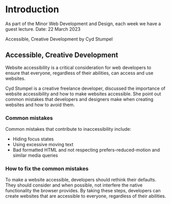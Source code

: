 # Introduction
As part of the Minor Web Development and Design, each week we have a guest lecture.
Date: 22 March 2023

Accessible, Creative Development by Cyd Stumpel

## Accessible, Creative Development
Website accessibility is a critical consideration for web developers to ensure that everyone, regardless of their abilities, can access and use websites. 

Cyd Stumpel is a creative freelance developer, discussed the importance of website accessibility and how to make websites accessible. 
She point out common mistakes that developers and designers make when creating websites and how to avoid them.

### Common mistakes
Common mistakes that contribute to inaccessibility include:
- Hiding focus states
- Using excessive moving text
- Bad formatted HTML and not respecting prefers-reduced-motion and similar media queries

### How to fix the common mistakes
To make a website accessible, developers should rethink their defaults. 
They should consider and when possible, not interfere the native functionality the browser provides. 
By taking these steps, developers can create websites that are accessible to everyone, regardless of their abilities.
